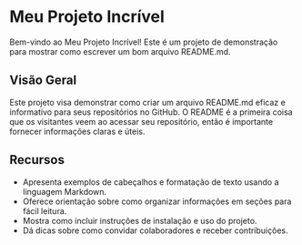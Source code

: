 # Meu Projeto Incrível

Bem-vindo ao Meu Projeto Incrível! Este é um projeto de demonstração para mostrar como escrever um bom arquivo README.md.

## Visão Geral

Este projeto visa demonstrar como criar um arquivo README.md eficaz e informativo para seus repositórios no GitHub. O README é a primeira coisa que os visitantes veem ao acessar seu repositório, então é importante fornecer informações claras e úteis.

## Recursos

- Apresenta exemplos de cabeçalhos e formatação de texto usando a linguagem Markdown.
- Oferece orientação sobre como organizar informações em seções para fácil leitura.
- Mostra como incluir instruções de instalação e uso do projeto.
- Dá dicas sobre como convidar colaboradores e receber contribuições.

